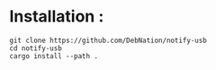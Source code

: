 # Installation : 
```
git clone https://github.com/DebNation/notify-usb
cd notify-usb
cargo install --path .
```
